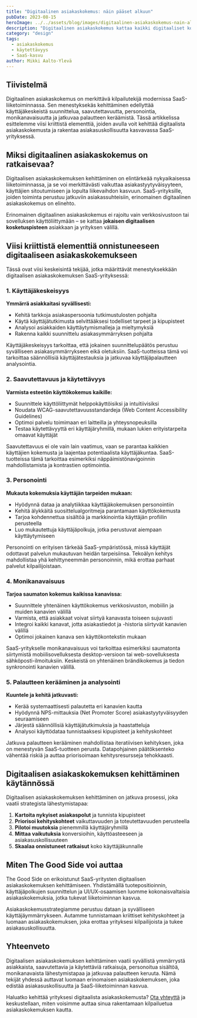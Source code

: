 ```yaml
---
title: "Digitaalinen asiakaskokemus: näin pääset alkuun"
pubDate: 2023-08-15
heroImage: ../../assets/blog/images/digitaalinen-asiakaskokemus-nain-alkuun/featured.webp
description: "Digitaalinen asiakaskokemus kattaa kaikki digitaaliset kosketuspisteet yrityksesi ja asiakkaiden välillä. Lue, miten kehittää käyttäjäkeskeistä, saavutettavaa ja personoitua asiakaskokemusta SaaS-liiketoiminnassa."
category: "design"
tags: 
  - asiakaskokemus
  - käytettävyys
  - SaaS-kasvu
author: Mikki Aalto-Ylevä
---
```


## Tiivistelmä

Digitaalinen asiakaskokemus on merkittävä kilpailutekijä modernissa SaaS-liiketoiminnassa. Sen menestyksekäs kehittäminen edellyttää käyttäjäkeskeistä suunnittelua, saavutettavuutta, personointia, monikanavaisuutta ja jatkuvaa palautteen keräämistä. Tässä artikkelissa esittelemme viisi kriittistä elementtiä, joiden avulla voit kehittää digitaalista asiakaskokemusta ja rakentaa asiakasuskollisuutta kasvavassa SaaS-yrityksessä.

## Miksi digitaalinen asiakaskokemus on ratkaisevaa?

Digitaalisen asiakaskokemuksen kehittäminen on elintärkeää nykyaikaisessa liiketoiminnassa, ja se voi merkittävästi vaikuttaa asiakastyytyväisyyteen, käyttäjien sitoutumiseen ja lopulta liikevaihdon kasvuun. SaaS-yrityksille, joiden toiminta perustuu jatkuviin asiakassuhteisiin, erinomainen digitaalinen asiakaskokemus on elinehto.

Erinomainen digitaalinen asiakaskokemus ei rajoitu vain verkkosivustoon tai sovelluksen käyttöliittymään – se kattaa **jokaisen digitaalisen kosketuspisteen** asiakkaan ja yrityksen välillä.

## Viisi kriittistä elementtiä onnistuneeseen digitaaliseen asiakaskokemukseen

Tässä ovat viisi keskeisintä tekijää, jotka määrittävät menestyksekkään digitaalisen asiakaskokemuksen SaaS-yrityksessä:

### 1. Käyttäjäkeskeisyys

**Ymmärrä asiakkaitasi syvällisesti:**

- Kehitä tarkkoja asiakaspersoonia tutkimustulosten pohjalta
- Käytä käyttäjätutkimusta selvittääksesi todelliset tarpeet ja kipupisteet
- Analysoi asiakkaiden käyttäytymismalleja ja mieltymyksiä
- Rakenna kaikki suunnittelu asiakasymmärryksen pohjalta

Käyttäjäkeskeisyys tarkoittaa, että jokainen suunnittelupäätös perustuu syvälliseen asiakasymmärrykseen eikä oletuksiin. SaaS-tuotteissa tämä voi tarkoittaa säännöllisiä käyttäjätestauksia ja jatkuvaa käyttäjäpalautteen analysointia.

### 2. Saavutettavuus ja käytettävyys

**Varmista esteetön käyttökokemus kaikille:**

- Suunnittele käyttöliittymät helppokäyttöisiksi ja intuitiivisiksi
- Noudata WCAG-saavutettavuusstandardeja (Web Content Accessibility Guidelines)
- Optimoi palvelu toimimaan eri laitteilla ja yhteysnopeuksilla
- Testaa käytettävyyttä eri käyttäjäryhmillä, mukaan lukien erityistarpeita omaavat käyttäjät

Saavutettavuus ei ole vain lain vaatimus, vaan se parantaa kaikkien käyttäjien kokemusta ja laajentaa potentiaalista käyttäjäkuntaa. SaaS-tuotteissa tämä tarkoittaa esimerkiksi näppäimistönavigoinnin mahdollistamista ja kontrastien optimointia.

### 3. Personointi

**Mukauta kokemuksia käyttäjän tarpeiden mukaan:**

- Hyödynnä dataa ja analytiikkaa käyttäjäkokemuksen personointiin
- Kehitä älykkäitä suosittelualgoritmeja parantamaan käyttökokemusta
- Tarjoa kohdennettua sisältöä ja markkinointia käyttäjän profiilin perusteella
- Luo mukautettuja käyttäjäpolkuja, jotka perustuvat aiempaan käyttäytymiseen

Personointi on erityisen tärkeää SaaS-ympäristössä, missä käyttäjät odottavat palvelun mukautuvan heidän tarpeisiinsa. Tekoälyn kehitys mahdollistaa yhä kehittyneemmän personoinnin, mikä erottaa parhaat palvelut kilpailijoistaan.

### 4. Monikanavaisuus

**Tarjoa saumaton kokemus kaikissa kanavissa:**

- Suunnittele yhtenäinen käyttökokemus verkkosivuston, mobiilin ja muiden kanavien välillä
- Varmista, että asiakkaat voivat siirtyä kanavasta toiseen sujuvasti
- Integroi kaikki kanavat, jotta asiakastiedot ja -historia siirtyvät kanavien välillä
- Optimoi jokainen kanava sen käyttökontekstin mukaan

SaaS-yritykselle monikanavaisuus voi tarkoittaa esimerkiksi saumatonta siirtymistä mobiilisovelluksesta desktop-versioon tai web-sovelluksesta sähköposti-ilmoituksiin. Keskeistä on yhtenäinen brändikokemus ja tiedon synkronointi kanavien välillä.

### 5. Palautteen kerääminen ja analysointi

**Kuuntele ja kehitä jatkuvasti:**

- Kerää systemaattisesti palautetta eri kanavien kautta
- Hyödynnä NPS-mittauksia (Net Promoter Score) asiakastyytyväisyyden seuraamiseen
- Järjestä säännöllisiä käyttäjätutkimuksia ja haastatteluja
- Analysoi käyttödataa tunnistaaksesi kipupisteet ja kehityskohteet

Jatkuva palautteen kerääminen mahdollistaa iteratiivisen kehityksen, joka on menestyvän SaaS-tuotteen perusta. Datapohjainen päätöksenteko vähentää riskiä ja auttaa priorisoimaan kehitysresursseja tehokkaasti.

## Digitaalisen asiakaskokemuksen kehittäminen käytännössä

Digitaalisen asiakaskokemuksen kehittäminen on jatkuva prosessi, joka vaatii strategista lähestymistapaa:

1. **Kartoita nykyiset asiakaspolut** ja tunnista kipupisteet
2. **Priorisoi kehityskohteet** vaikuttavuuden ja toteutettavuuden perusteella
3. **Pilotoi muutoksia** pienemmillä käyttäjäryhmillä
4. **Mittaa vaikutuksia** konversioihin, käyttöasteeseen ja asiakasuskollisuuteen
5. **Skaalaa onnistuneet ratkaisut** koko käyttäjäkunnalle

## Miten The Good Side voi auttaa

The Good Side on erikoistunut SaaS-yritysten digitaalisen asiakaskokemuksen kehittämiseen. Yhdistämällä tuotepositioinnin, käyttäjäpolkujen suunnittelun ja UI/UX-osaamisen luomme kokonaisvaltaisia asiakaskokemuksia, jotka tukevat liiketoiminnan kasvua.

Asiakaskokemusstrategiamme perustuu dataan ja syvälliseen käyttäjäymmärrykseen. Autamme tunnistamaan kriittiset kehityskohteet ja luomaan asiakaskokemuksen, joka erottaa yrityksesi kilpailijoista ja tukee asiakasuskollisuutta.

## Yhteenveto

Digitaalisen asiakaskokemuksen kehittäminen vaatii syvällistä ymmärrystä asiakkaista, saavutettavia ja käytettäviä ratkaisuja, personoitua sisältöä, monikanavaista lähestymistapaa ja jatkuvaa palautteen keruuta. Nämä tekijät yhdessä auttavat luomaan erinomaisen asiakaskokemuksen, joka edistää asiakasuskollisuutta ja SaaS-liiketoiminnan kasvua.

Haluatko kehittää yrityksesi digitaalista asiakaskokemusta? [Ota yhteyttä](https://goodside.fi/contact) ja keskustellaan, miten voisimme auttaa sinua rakentamaan kilpailuetua asiakaskokemuksen kautta.